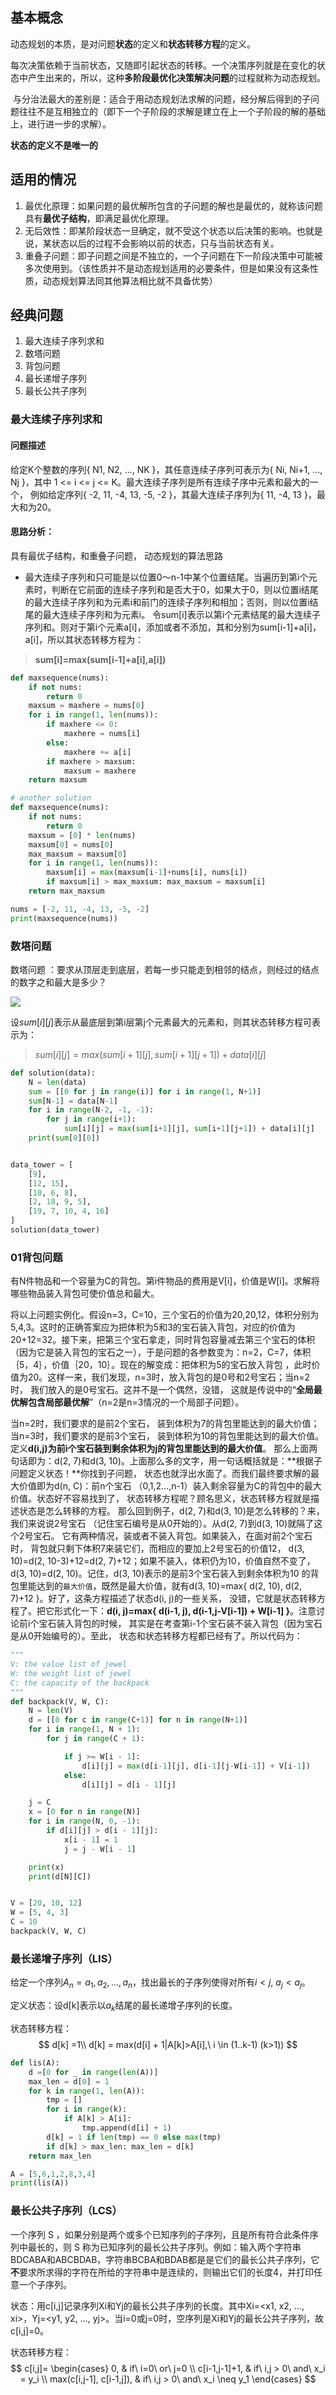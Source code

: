 ## 基本概念

动态规划的本质，是对问题**状态**的定义和**状态转移方程**的定义。

每次决策依赖于当前状态，又随即引起状态的转移。一个决策序列就是在变化的状态中产生出来的，所以，这种**多阶段最优化决策解决问题**的过程就称为动态规划。

 与分治法最大的差别是：适合于用动态规划法求解的问题，经分解后得到的子问题往往不是互相独立的（即下一个子阶段的求解是建立在上一个子阶段的解的基础上，进行进一步的求解）。

**状态的定义不是唯一的**

## 适用的情况

1. 最优化原理：如果问题的最优解所包含的子问题的解也是最优的，就称该问题具有**最优子结构**，即满足最优化原理。
2. 无后效性：即某阶段状态一旦确定，就不受这个状态以后决策的影响。也就是说，某状态以后的过程不会影响以前的状态，只与当前状态有关。
3. 重叠子问题：即子问题之间是不独立的，一个子问题在下一阶段决策中可能被多次使用到。（该性质并不是动态规划适用的必要条件，但是如果没有这条性质，动态规划算法同其他算法相比就不具备优势）



## 经典问题

1. 最大连续子序列求和
2. 数塔问题
3. 背包问题
4. 最长递增子序列
5. 最长公共子序列

### 最大连续子序列求和

#### 问题描述

给定K个整数的序列{ N1, N2, …, NK }，其任意连续子序列可表示为{ Ni, Ni+1, …, Nj }，其中 1 <= i <= j <= K。最大连续子序列是所有连续子序中元素和最大的一个， 例如给定序列{ -2, 11, -4, 13, -5, -2 }，其最大连续子序列为{ 11, -4, 13 }，最大和为20。

#### 思路分析：

具有最优子结构，和重叠子问题， 动态规划的算法思路

- 最大连续子序列和只可能是以位置0～n-1中某个位置结尾。当遍历到第i个元素时，判断在它前面的连续子序列和是否大于0，如果大于0，则以位置i结尾的最大连续子序列和为元素i和前门的连续子序列和相加；否则，则以位置i结尾的最大连续子序列和为元素i。 令sum[i]表示以第i个元素结尾的最大连续子序列和。则对于第i个元素a[i]，添加或者不添加，其和分别为sum[i-1]+a[i]，a[i]，所以其状态转移方程为：

> **sum[i]=max(sum[i-1]+a[i],a[i])**

```python
def maxsequence(nums):
    if not nums:
        return 0
    maxsum = maxhere = nums[0]
    for i in range(1, len(nums)):
        if maxhere <= 0:
            maxhere = nums[i]
        else:
            maxhere += a[i]
        if maxhere > maxsum:
            maxsum = maxhere
    return maxsum

# another solution
def maxsequence(nums):
    if not nums:
        return 0
    maxsum = [0] * len(nums)
    maxsum[0] = nums[0]
    max_maxsum = maxsum[0]
    for i in range(1, len(nums)):
        maxsum[i] = max(maxsum[i-1]+nums[i], nums[i])
        if maxsum[i] > max_maxsum: max_maxsum = maxsum[i]
    return max_maxsum

nums = [-2, 11, -4, 13, -5, -2]
print(maxsequence(nums))
```



### 数塔问题

数塔问题 ：要求从顶层走到底层，若每一步只能走到相邻的结点，则经过的结点的数字之和最大是多少？

![](pic/number_tower.jpg)

设$sum[i][j]$表示从最底层到第i层第j个元素最大的元素和，则其状态转移方程可表示为：

> $sum[i][j]=max(sum[i+1][j], sum[i+1][j+1])+data[i][j]$ 

```python
def solution(data):
    N = len(data)
    sum = [[0 for j in range(i)] for i in range(1, N+1)]
    sum[N-1] = data[N-1]
    for i in range(N-2, -1, -1):
        for j in range(i+1):
            sum[i][j] = max(sum[i+1][j], sum[i+1][j+1]) + data[i][j]
    print(sum[0][0])


data_tower = [
    [9],
    [12, 15],
    [10, 6, 8],
    [2, 18, 9, 5],
    [19, 7, 10, 4, 16]
]
solution(data_tower)
```



### 01背包问题

有N件物品和一个容量为C的背包。第i件物品的费用是V[i]，价值是W[i]。求解将哪些物品装入背包可使价值总和最大。

将以上问题实例化。假设n=3，C=10，三个宝石的价值为20,20,12，体积分别为5,4,3。这时的正确答案应为把体积为5和3的宝石装入背包，对应的价值为20+12=32。接下来，把第三个宝石拿走，同时背包容量减去第三个宝石的体积（因为它是装入背包的宝石之一），于是问题的各参数变为：n=2，C=7，体积｛5，4｝，价值｛20，10｝。现在的解变成：把体积为5的宝石放入背包 ，此时价值为20。这样一来，我们发现，n=3时，放入背包的是0号和2号宝石；当n=2时， 我们放入的是0号宝石。这并不是一个偶然，没错， 这就是传说中的“**全局最优解包含局部最优解**”（n=2是n=3情况的一个局部子问题）。

当n=2时，我们要求的是前2个宝石， 装到体积为7的背包里能达到的最大价值；当n=3时，我们要求的是前3个宝石， 装到体积为10的背包里能达到的最大价值。定义**d(i,j)为前i个宝石装到剩余体积为j的背包里能达到的最大价值**。 那么上面两句话即为：d(2, 7)和d(3, 10)。上面那么多的文字，用一句话概括就是：**根据子问题定义状态！**你找到子问题， 状态也就浮出水面了。而我们最终要求解的最大价值即为d(n, C)：前n个宝石 （0,1,2…,n-1）装入剩余容量为C的背包中的最大价值。状态好不容易找到了， 状态转移方程呢？顾名思义，状态转移方程就是描述状态是怎么转移的方程。 那么回到例子，d(2, 7)和d(3, 10)是怎么转移的？来，我们来说说2号宝石 （记住宝石编号是从0开始的）。从d(2, 7)到d(3, 10)就隔了这个2号宝石。 它有两种情况，装或者不装入背包。如果装入，在面对前2个宝石时， 背包就只剩下体积7来装它们，而相应的要加上2号宝石的价值12， d(3, 10)=d(2, 10-3)+12=d(2, 7)+12；如果不装入，体积仍为10，价值自然不变了， d(3, 10)=d(2, 10)。记住，d(3, 10)表示的是前3个宝石装入到剩余体积为10 的背包里能达到的`最大价值`，既然是最大价值，就有d(3, 10)=max{ d(2, 10), d(2, 7)+12 }。好了，这条方程描述了状态d(i, j)的一些关系， 没错，它就是状态转移方程了。把它形式化一下：**d(i, j)=max{ d(i-1, j), d(i-1,j-V[i-1]) + W[i-1] }**。注意讨论前i个宝石装入背包的时候， 其实是在考查第i-1个宝石装不装入背包（因为宝石是从0开始编号的）。至此， 状态和状态转移方程都已经有了。所以代码为：

```python
"""
V: the value list of jewel
W: the weight list of jewel
C: the capacity of the backpack
"""
def backpack(V, W, C):
    N = len(V)
    d = [[0 for c in range(C+1)] for n in range(N+1)]
    for i in range(1, N + 1):
        for j in range(C + 1):

            if j >= W[i - 1]:
                d[i][j] = max(d[i-1][j], d[i-1][j-W[i-1]] + V[i-1])
            else:
                d[i][j] = d[i - 1][j]

    j = C
    x = [0 for n in range(N)]
    for i in range(N, 0, -1):
        if d[i][j] > d[i - 1][j]:
            x[i - 1] = 1
            j = j - W[i - 1]

    print(x)
    print(d[N][C])


V = [20, 10, 12]
W = [5, 4, 3]
C = 10
backpack(V, W, C)
```



### 最长递增子序列（LIS）

给定一个序列$A_n = a_1, a_2, ..., a_n$，找出最长的子序列使得对所有$i<j, \ a_j<a_j$。

定义状态：设d[k]表示以$a_k$结尾的最长递增子序列的长度。

状态转移方程：
$$
d[k] =1\\
d[k] = max(d[i] + 1|A[k]>A[i],\  i \in (1..k-1) (k>1))
$$

```python
def lis(A):
    d =[0 for _ in range(len(A))]
    max_len = d[0] = 1
    for k in range(1, len(A)):
        tmp = []
        for i in range(k):
            if A[k] > A[i]:
                tmp.append(d[i] + 1)
        d[k] = 1 if len(tmp) == 0 else max(tmp)
        if d[k] > max_len: max_len = d[k]
    return max_len

A = [5,6,1,2,8,3,4]
print(lis(A))
```



### 最长公共子序列（LCS）

一个序列 S ，如果分别是两个或多个已知序列的子序列，且是所有符合此条件序列中最长的，则 S 称为已知序列的最长公共子序列。例如：输入两个字符串BDCABA和ABCBDAB，字符串BCBA和BDAB都是是它们的最长公共子序列，它**不**要求所求得的字符在所给的字符串中是连续的，则输出它们的长度4，并打印任意一个子序列。

状态：用c[i,j]记录序列Xi和Yj的最长公共子序列的长度。其中Xi=<x1, x2, …, xi>，Yj=<y1, y2, …, yj>。当i=0或j=0时，空序列是Xi和Yj的最长公共子序列，故c[i,j]=0。

状态转移方程：
$$
c[i,j]= \begin{cases}
  0, & if\ i=0\ or\ j=0 \\
  c[i-1,j-1]+1, & if\ i,j > 0\ and\ x_i = y_i \\
  max(c[i,j-1], c[i-1,j]), & if\ i,j > 0\ and\ x_i \neq y_1 
\end{cases}
$$
